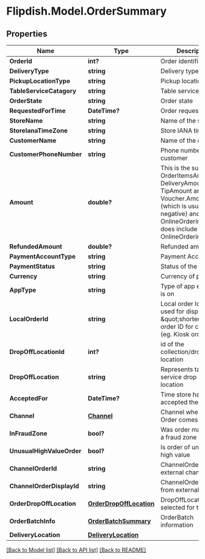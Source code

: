 # Flipdish.Model.OrderSummary
## Properties

Name | Type | Description | Notes
------------ | ------------- | ------------- | -------------
**OrderId** | **int?** | Order identifier | [optional] 
**DeliveryType** | **string** | Delivery type | [optional] 
**PickupLocationType** | **string** | Pickup location type | [optional] 
**TableServiceCatagory** | **string** | Table service category | [optional] 
**OrderState** | **string** | Order state | [optional] 
**RequestedForTime** | **DateTime?** | Order requested for | [optional] 
**StoreName** | **string** | Name of the store | [optional] 
**StoreIanaTimeZone** | **string** | Store IANA time zone | [optional] 
**CustomerName** | **string** | Name of the customer | [optional] 
**CustomerPhoneNumber** | **string** | Phone number of customer | [optional] 
**Amount** | **double?** | This is the sum of the OrderItemsAmount, DeliveryAmount, TipAmount and Voucher.Amount (which is usually negative) and OnlineOrderingFee  It does include the OnlineOrderingFee | [optional] 
**RefundedAmount** | **double?** | Refunded amount | [optional] 
**PaymentAccountType** | **string** | Payment Account | [optional] 
**PaymentStatus** | **string** | Status of the payment | [optional] 
**Currency** | **string** | Currency of payment | [optional] 
**AppType** | **string** | Type of app end user is on | [optional] 
**LocalOrderId** | **string** | Local order Id. This is used for displaying a \&quot;shorter\&quot; order ID for customers (eg. Kiosk orders) | [optional] 
**DropOffLocationId** | **int?** | id of the collection/drop off location | [optional] 
**DropOffLocation** | **string** | Represents table service drop off location | [optional] 
**AcceptedFor** | **DateTime?** | Time store has accepted the order for | [optional] 
**Channel** | [**Channel**](Channel.md) | Channel where the Order comes from | [optional] 
**InFraudZone** | **bool?** | Was order made within a fraud zone | [optional] 
**UnusualHighValueOrder** | **bool?** | Is order of unusually high value | [optional] 
**ChannelOrderId** | **string** | ChannelOrderId from external channel | [optional] 
**ChannelOrderDisplayId** | **string** | ChannelOrderDisplayId from external channel | [optional] 
**OrderDropOffLocation** | [**OrderDropOffLocation**](OrderDropOffLocation.md) | DropOffLocation selected for this order | [optional] 
**OrderBatchInfo** | [**OrderBatchSummary**](OrderBatchSummary.md) | OrderBatch information | [optional] 
**DeliveryLocation** | [**DeliveryLocation**](DeliveryLocation.md) |  | [optional] 

[[Back to Model list]](../README.md#documentation-for-models) [[Back to API list]](../README.md#documentation-for-api-endpoints) [[Back to README]](../README.md)

